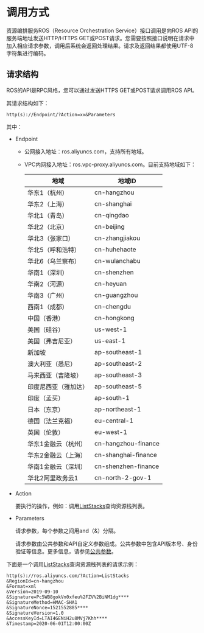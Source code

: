 # 调用方式

资源编排服务ROS（Resource Orchestration Service）接口调用是向ROS API的服务端地址发送HTTP/HTTPS GET或POST请求。您需要按照接口说明在请求中加入相应请求参数，调用后系统会返回处理结果。请求及返回结果都使用UTF-8字符集进行编码。

## 请求结构

ROS的API是RPC风格，您可以通过发送HTTPS GET或POST请求调用ROS API。

其请求结构如下：

```
http(s)://Endpoint/?Action=xx&Parameters
```

其中：

-   Endpoint
    -   公网接入地址：ros.aliyuncs.com，支持所有地域。
    -   VPC内网接入地址：ros.vpc-proxy.aliyuncs.com。目前支持地域如下：

        |地域|地域ID|
        |--|----|
        |华东1（杭州）|cn-hangzhou|
        |华东2（上海）|cn-shanghai|
        |华北1（青岛）|cn-qingdao|
        |华北2（北京）|cn-beijing|
        |华北3（张家口）|cn-zhangjiakou|
        |华北5（呼和浩特）|cn-huhehaote|
        |华北6（乌兰察布）|cn-wulanchabu|
        |华南1（深圳）|cn-shenzhen|
        |华南2（河源）|cn-heyuan|
        |华南3（广州）|cn-guangzhou|
        |西南1（成都）|cn-chengdu|
        |中国（香港）|cn-hongkong|
        |美国（硅谷）|us-west-1|
        |美国（弗吉尼亚）|us-east-1|
        |新加坡|ap-southeast-1|
        |澳大利亚（悉尼）|ap-southeast-2|
        |马来西亚（吉隆坡）|ap-southeast-3|
        |印度尼西亚（雅加达）|ap-southeast-5|
        |印度（孟买）|ap-south-1|
        |日本（东京）|ap-northeast-1|
        |德国（法兰克福）|eu-central-1|
        |英国（伦敦）|eu-west-1|
        |华东1金融云（杭州）|cn-hangzhou-finance|
        |华东2金融云（上海）|cn-shanghai-finance|
        |华南1金融云（深圳）|cn-shenzhen-finance|
        |华北2阿里政务云1|cn-north-2-gov-1|

-   Action

    要执行的操作，例如：调用[ListStacks](/cn.zh-CN/API参考/资源栈相关接口/ListStacks.md)查询资源栈列表。

-   Parameters

    请求参数，每个参数之间用and（&）分隔。

    请求参数由公共参数和API自定义参数组成。公共参数中包含API版本号、身份验证等信息。更多信息，请参见[公共参数](/cn.zh-CN/API参考/公共参数.md)。


下面是一个调用[ListStacks](/cn.zh-CN/API参考/资源栈相关接口/ListStacks.md)查询资源栈列表的请求示例：

```
http(s)://ros.aliyuncs.com/?Action=ListStacks
&RegionId=cn-hangzhou
&Format=xml
&Version=2019-09-10
&Signature=Pc5WB8gokVn0xfeu%2FZV%2BiNM1dg****
&SignatureMethod=HMAC-SHA1
&SignatureNonce=1521552885****
&SignatureVersion=1.0
&AccessKeyId=LTAI4GENiH2u8MVj7Khh****
&Timestamp=2020-06-01T12:00:00Z
```

